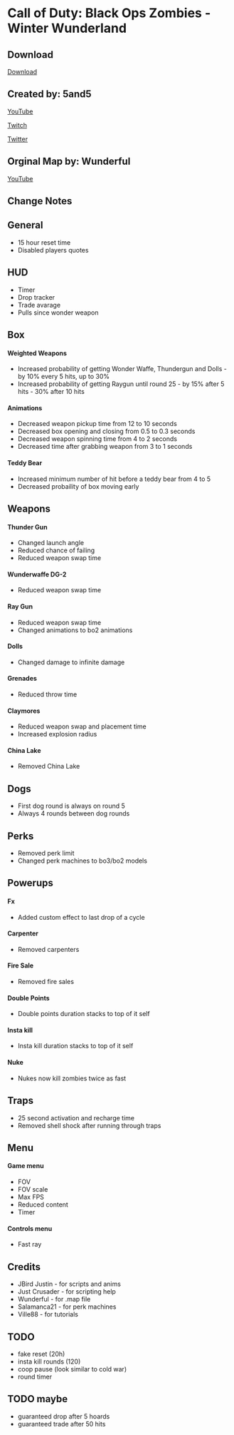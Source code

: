 # Call of Duty: Black Ops Zombies - Winter Wunderland

## Download

[Download]()

## Created by: 5and5

[YouTube](https://www.youtube.com/user/Zomb0s4life)

[Twitch](https://twitch.tv/5and5)

[Twitter](https://twitter.com/5and55)

## Orginal Map by: Wunderful

[YouTube](https://www.youtube.com/channel/UCUEBiSdNqUuMwLWsv1UKvRA)

## Change Notes

## General
* 15 hour reset time
* Disabled players quotes

## HUD
* Timer
* Drop tracker 
* Trade avarage
* Pulls since wonder weapon

## Box
#### Weighted Weapons
* Increased probability of getting Wonder Waffe, Thundergun and Dolls - by 10% every 5 hits, up to 30%
* Increased probability of getting Raygun until round 25 - by 15% after 5 hits - 30% after 10 hits
#### Animations
* Decreased weapon pickup time from 12 to 10 seconds
* Decreased box opening and closing from 0.5 to 0.3 seconds
* Decreased weapon spinning time from 4 to 2 seconds
* Decreased time after grabbing weapon from 3 to 1 seconds
#### Teddy Bear
* Increased minimum number of hit before a teddy bear from 4 to 5
* Decreased probaility of box moving early

## Weapons
#### Thunder Gun
* Changed launch angle
* Reduced chance of failing
* Reduced weapon swap time
#### Wunderwaffe DG-2
* Reduced weapon swap time
#### Ray Gun
* Reduced weapon swap time
* Changed animations to bo2 animations
#### Dolls
* Changed damage to infinite damage
#### Grenades
* Reduced throw time
#### Claymores
* Reduced weapon swap and placement time
* Increased explosion radius
#### China Lake
* Removed China Lake

## Dogs
* First dog round is always on round 5
* Always 4 rounds between dog rounds

## Perks
* Removed perk limit
* Changed perk machines to bo3/bo2 models

## Powerups
#### Fx
* Added custom effect to last drop of a cycle
#### Carpenter
* Removed carpenters
#### Fire Sale
* Removed fire sales
#### Double Points
* Double points duration stacks to top of it self
#### Insta kill
* Insta kill duration stacks to top of it self
#### Nuke
* Nukes now kill zombies twice as fast

## Traps
* 25 second activation and recharge time
* Removed shell shock after running through traps

## Menu
#### Game menu
* FOV
* FOV scale
* Max FPS
* Reduced content
* Timer
#### Controls menu
* Fast ray

## Credits
* JBird Justin - for scripts and anims
* Just Crusader - for scripting help
* Wunderful - for .map file
* Salamanca21 - for perk machines
* Ville88 - for tutorials


## TODO
* fake reset (20h)
* insta kill rounds (120)
* coop pause (look similar to cold war)
* round timer

## TODO maybe
* guaranteed drop after 5 hoards
* guaranteed trade after 50 hits
